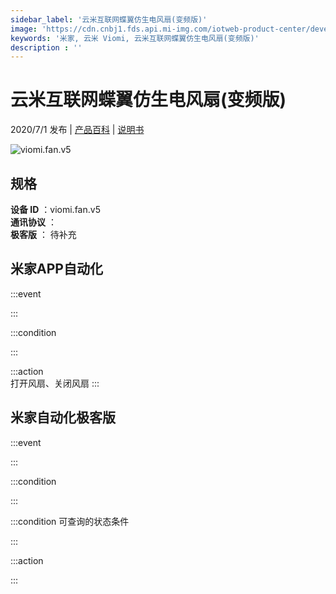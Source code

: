 ```yaml
---
sidebar_label: '云米互联网蝶翼仿生电风扇(变频版)'
image: 'https://cdn.cnbj1.fds.api.mi-img.com/iotweb-product-center/developer_1587966428977niRL0Z5K.png?GalaxyAccessKeyId=AKVGLQWBOVIRQ3XLEW&Expires=9223372036854775807&Signature=DrLbwx9V45K4E96vpOuuyzmFhPs='
keywords: '米家, 云米 Viomi, 云米互联网蝶翼仿生电风扇(变频版)'
description : ''
---
```

# 云米互联网蝶翼仿生电风扇(变频版)

2020/7/1 发布 | [产品百科](https://home.mi.com/webapp/content/baike/product/index.html?model=viomi.fan.v5/) | [说明书](https://home.mi.com/views/introduction.html?model=viomi.fan.v5&region=cn)

![viomi.fan.v5](https://cdn.cnbj1.fds.api.mi-img.com/iotweb-product-center/developer_1587966428977niRL0Z5K.png?GalaxyAccessKeyId=AKVGLQWBOVIRQ3XLEW&Expires=9223372036854775807&Signature=DrLbwx9V45K4E96vpOuuyzmFhPs=)

## 规格  
> 
**设备 ID** ：viomi.fan.v5  
**通讯协议** ：  
**极客版**  ： 待补充 


## 米家APP自动化  

:::event  

:::

:::condition  

:::

:::action   
打开风扇、关闭风扇
:::

## 米家自动化极客版  

:::event  

:::

:::condition  

:::

:::condition 可查询的状态条件  

:::

:::action  

:::

        
